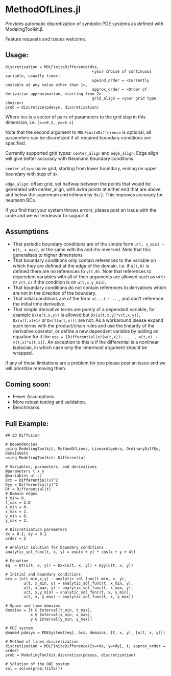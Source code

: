 # MethodOfLines.jl

Provides automatic discretization of symbolic PDE systems as defined with ModelingToolkit.jl.

Feature requests and issues welcome.

## Usage:
```
discretization = MOLFiniteDifference(dxs, 
                                      <your choice of continuous variable, usually time>; 
                                      upwind_order = <Currently unstable at any value other than 1>, 
                                      approx_order = <Order of derivative approximation, starting from 2> 
                                      grid_align = <your grid type choice>)
prob = discretize(pdesys, discretization)
```
Where `dxs` is a vector of pairs of parameters to the grid step in this dimension, i.e. `[x=>0.2, y=>0.1]`

Note that the second argument to `MOLFiniteDifference` is optional, all parameters can be discretized if all required boundary conditions are specified.

Currently supported grid types: `center_align` and `edge_align`. Edge align will give better accuracy with Neumann Boundary conditions.

`center_align`: naive grid, starting from lower boundary, ending on upper boundary with step of `dx`

`edge_align`: offset grid, set halfway between the points that would be generated with center_align, with extra points at either end that are above and below the supremum and infimum by `dx/2`. This improves accuracy for neumann BCs.

If you find that your system throws errors, please post an issue with the code and we will endeavor to support it.

## Assumptions
- That periodic boundary conditions are of the simple form `u(t, x_min) ~ u(t, x_max)`, or the same with lhs and rhs reversed. Note that this generalises to higher dimensions
- That boundary conditions only contain references to the variable on which they are defined at the edge of the domain, i.e. if `u(t,0)` is defined there are no references to `v(t,0)`. Note that references to dependent variables with all of their arguments are allowed such as `w(t)` or `v(t,x)` if the condition is on `u(t,x,y_min)`.
- That boundary conditions do not contain references to derivatives which are not in the direction of the boundary.
- That initial conditions are of the form `u(...) ~ ...`, and don't reference the initial time derivative.
- That simple derivative terms are purely of a dependant variable, for example `Dx(u(t,x,y))` is allowed but `Dx(u(t,x,y)*v(t,x,y))`, `Dx(u(t,x)+1)` or `Dx(f(u(t,x)))` are not. As a workaround please expand such terms with the product/chain rules and use the linearity of the derivative operator, or define a new dependant variable by adding an equation for it like `eqs = [Differential(x)(w(t,x))~ ... , w(t,x) ~ v(t,x)*u(t,x)]`. An exception to this is if the differential is a nonlinear laplacian, in which case only the innermost argument should be wrapped.

If any of these limitations are a problem for you please post an issue and we will prioritize removing them.

## Coming soon:
- Fewer Assumptions.
- More robust testing and validation.
- Benchmarks.
## Full Example:
```
## 2D Diffusion

# Dependencies
using ModelingToolkit, MethodOfLines, LinearAlgebra, OrdinaryDiffEq, DomainSets
using ModelingToolkit: Differential

# Variables, parameters, and derivatives
@parameters t x y
@variables u(..)
Dxx = Differential(x)^2
Dyy = Differential(y)^2
Dt = Differential(t)
# Domain edges
t_min= 0.
t_max = 2.0
x_min = 0.
x_max = 2.
y_min = 0.
y_max = 2.

# Discretization parameters
dx = 0.1; dy = 0.2
order = 2

# Analytic solution for boundary conditions
analytic_sol_func(t, x, y) = exp(x + y) * cos(x + y + 4t)

# Equation
eq  = Dt(u(t, x, y)) ~ Dxx(u(t, x, y)) + Dyy(u(t, x, y))

# Initial and boundary conditions
bcs = [u(t_min,x,y) ~ analytic_sol_func(t_min, x, y),
        u(t, x_min, y) ~ analytic_sol_func(t, x_min, y),
        u(t, x_max, y) ~ analytic_sol_func(t, x_max, y),
        u(t, x,y_min) ~ analytic_sol_func(t, x, y_min),
        u(t, x, y_max) ~ analytic_sol_func(t, x, y_max)]

# Space and time domains
domains = [t ∈ Interval(t_min, t_max),
           x ∈ Interval(x_min, x_max),
           y ∈ Interval(y_min, y_max)]

# PDE system
@named pdesys = PDESystem([eq], bcs, domains, [t, x, y], [u(t, x, y)])

# Method of lines discretization
discretization = MOLFiniteDifference([x=>dx, y=>dy], t; approx_order = order)
prob = ModelingToolkit.discretize(pdesys, discretization)

# Solution of the ODE system
sol = solve(prob,Tsit5())
```
